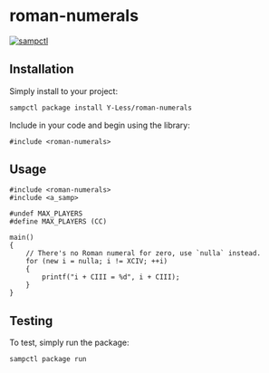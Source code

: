 # roman-numerals

[![sampctl](https://shields.southcla.ws/badge/sampctl-roman--numerals-2f2f2f.svg?style=for-the-badge)](https://github.com/Y-Less/roman-numerals)

<!--
Short description of your library, why it's useful, some examples, pictures or
videos. Link to your forum release thread too.

Remember: You can use "forumfmt" to convert this readme to forum BBCode!

What the sections below should be used for:

`## Installation`: Leave this section un-edited unless you have some specific
additional installation procedure.

`## Testing`: Whether your library is tested with a simple `main()` and `print`,
unit-tested, or demonstrated via prompting the player to connect, you should
include some basic information for users to try out your code in some way.

And finally, maintaining your version number`:

* Follow [Semantic Versioning](https://semver.org/)
* When you release a new version, update `VERSION` and `git tag` it
* Versioning is important for sampctl to use the version control features

Happy Pawning!
-->

## Installation

Simply install to your project:

```bash
sampctl package install Y-Less/roman-numerals
```

Include in your code and begin using the library:

```pawn
#include <roman-numerals>
```

## Usage

<!--
Write your code documentation or examples here. If your library is documented in
the source code, direct users there. If not, list your API and describe it well
in this section. If your library is passive and has no API, simply omit this
section.
-->

```pawn
#include <roman-numerals>
#include <a_samp>

#undef MAX_PLAYERS
#define MAX_PLAYERS (CC)

main()
{
	// There's no Roman numeral for zero, use `nulla` instead.
	for (new i = nulla; i != XCIV; ++i)
	{
		printf("i + CIII = %d", i + CIII);
	}
}
```

## Testing

<!--
Depending on whether your package is tested via in-game "demo tests" or
y_testing unit-tests, you should indicate to readers what to expect below here.
-->

To test, simply run the package:

```bash
sampctl package run
```

